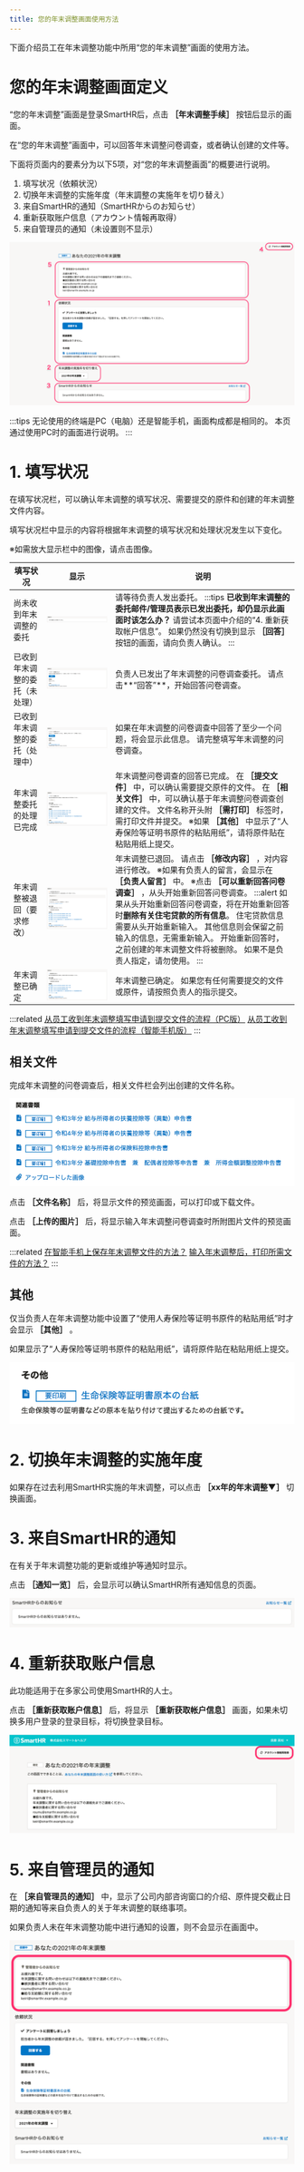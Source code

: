 ```yaml
---
title: 您的年末调整画面使用方法
---
```

下面介绍员工在年末调整功能中所用“您的年末调整”画面的使用方法。

# 您的年末调整画面定义

“您的年末调整”画面是登录SmartHR后，点击 **［年末调整手续］** 按钮后显示的画面。

在“您的年末调整”画面中，可以回答年末调整问卷调查，或者确认创建的文件等。

下面将页面内的要素分为以下5项，对“您的年末调整画面”的概要进行说明。

1.  填写状况（依頼状況）
2.  切换年末调整的实施年度（年末調整の実施年を切り替え）
3.  来自SmartHR的通知（SmartHRからのお知らせ）
4.  重新获取账户信息（アカウント情報再取得）
5.  来自管理员的通知（未设置则不显示）

![](./00________SmartHR____________.png)

:::tips
无论使用的终端是PC（电脑）还是智能手机，画面构成都是相同的。
本页通过使用PC时的画面进行说明。
:::

# 1\. 填写状况

在填写状况栏，可以确认年末调整的填写状况、需要提交的原件和创建的年末调整文件内容。

填写状况栏中显示的内容将根据年末调整的填写状况和处理状况发生以下变化。

※如需放大显示栏中的图像，请点击图像。

| **填写状况** | **显示** | **说明** |
| --- | --- | --- |
| 尚未收到年末调整的委托 | ![](./01________SmartHR____________.png) |   请等待负责人发出委托。  :::tips **已收到年末调整的委托邮件/管理员表示已发出委托，却仍显示此画面时该怎么办？** 请尝试本页面中介绍的“4. 重新获取帐户信息”。 如果仍然没有切换到显示 **［回答］** 按钮的画面，请向负责人确认。 :::  |
| 已收到年末调整的委托（未处理） | ![](./02________SmartHR____________.png) |   负责人已发出了年末调整的问卷调查委托。  请点击**“回答”**，开始回答问卷调查。   |
| 已收到年末调整的委托（处理中） | ![](./03________SmartHR____________.png) |   如果在年末调整的问卷调查中回答了至少一个问题，将会显示此信息。  请完整填写年末调整的问卷调查。   |
| 年末调整委托的处理已完成 | ![](./04________SmartHR____________.png) |   年末调整问卷调查的回答已完成。  在 **［提交文件］** 中，可以确认需要提交原件的文件。  在 **［相关文件］** 中，可以确认基于年末调整问卷调查创建的文件。  文件名称开头附 **［需打印］** 标签时，需打印文件并提交。  ※如果 **［其他］** 中显示了“人寿保险等证明书原件的粘贴用纸”，请将原件贴在粘贴用纸上提交。   |
| 年末调整被退回（要求修改） | ![](./05________SmartHR____________.png) |   年末调整已退回。  请点击 **［修改内容］** ，对内容进行修改。  ※如果有负责人的留言，会显示在 **［负责人留言］** 中。  ※点击 **［可以重新回答问卷调查］** ，从头开始重新回答问卷调查。  :::alert 如果从头开始重新回答问卷调查，将在开始重新回答时**删除有关住宅贷款的所有信息**。 住宅贷款信息需要从头开始重新输入。 其他信息则会保留之前输入的信息，无需重新输入。 开始重新回答时，之前创建的年末调整文件将被删除。 如果不是负责人指定，请勿使用。 :::  |
| 年末调整已确定 | ![](./06________SmartHR____________.png) |   年末调整已确定。 如果您有任何需要提交的文件或原件，请按照负责人的指示提交。   |

:::related
[从员工收到年末调整填写申请到提交文件的流程（PC版）](https://knowledge.smarthr.jp/hc/ja/articles/360037014354)
[从员工收到年末调整填写申请到提交文件的流程（智能手机版）](https://knowledge.smarthr.jp/hc/ja/articles/4405556671641)
:::

## 相关文件

完成年末调整的问卷调查后，相关文件栏会列出创建的文件名称。

![](./07________SmartHR____________.png)

点击 **［文件名称］** 后，将显示文件的预览画面，可以打印或下载文件。

点击 **［上传的图片］** 后，将显示输入年末调整问卷调查时所附图片文件的预览画面。

:::related
[在智能手机上保存年末调整文件的方法？](https://knowledge.smarthr.jp/hc/ja/articles/360037880754)
[输入年末调整后，打印所需文件的方法？](https://knowledge.smarthr.jp/hc/ja/articles/360037997153)
:::

## 其他

仅当负责人在年末调整功能中设置了“使用人寿保险等证明书原件的粘贴用纸”时才会显示 **［其他］** 。

如果显示了“人寿保险等证明书原件的粘贴用纸”，请将原件贴在粘贴用纸上提交。

![](./08________SmartHR____________.png)

# 2\. 切换年末调整的实施年度

如果存在过去利用SmartHR实施的年末调整，可以点击 **［xx年的年末调整▼］** 切换画面。

# 3\. 来自SmartHR的通知

在有关于年末调整功能的更新或维护等通知时显示。

点击 **［通知一览］** 后，会显示可以确认SmartHR所有通知信息的页面。

![](./09________SmartHR____________.png)

# 4\. 重新获取账户信息

此功能适用于在多家公司使用SmartHR的人士。

点击 **［重新获取账户信息］** 后，将显示 **［重新获取帐户信息］** 画面，如果未切换多用户登录的登录目标，将切换登录目标。

![](./10________SmartHR____________.png)

# 5\. 来自管理员的通知

在 **［来自管理员的通知］** 中，显示了公司内部咨询窗口的介绍、原件提交截止日期的通知等来自负责人的关于年末调整的联络事项。

如果负责人未在年末调整功能中进行通知的设置，则不会显示在画面中。

![](./11________SmartHR____________.png)
